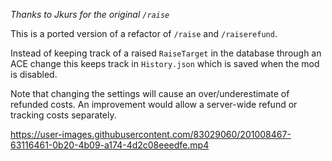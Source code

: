 ﻿*Thanks to Jkurs for the original `/raise`*

This is a ported version of a refactor of `/raise` and `/raiserefund`.

Instead of keeping track of a raised `RaiseTarget` in the database through an ACE change this keeps track in `History.json` which is saved when the mod is disabled.

Note that changing the settings will cause an over/underestimate of refunded costs.  An improvement would allow a server-wide refund or tracking costs separately.

https://user-images.githubusercontent.com/83029060/201008467-63116461-0b20-4b09-a174-4d2c08eeedfe.mp4

